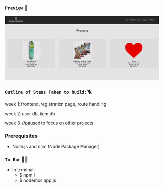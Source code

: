 ### `Preview` 👀
![Marketplace Preview](https://github.com/shenks/marketplace/blob/main/marketplace_preview.gif)

### `Outline of Steps Taken to build:`🪜
week 1:
frontend, registration page, route handling

week 2:
user db, item db 

week 3:
//paused to focus on other projects


### Prerequisites
- Node.js and npm (Node Package Manager)

### `To Run` 🏃‍♂️
- in terminal:
  - $ npm i
  - $ nodemon app.js
